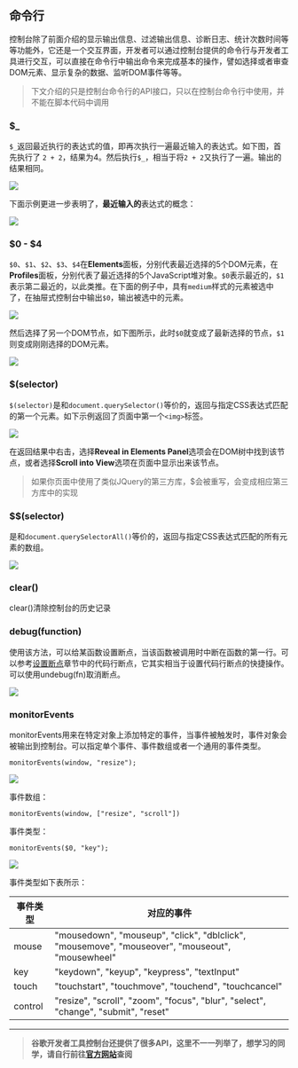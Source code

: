 ## 命令行

控制台除了前面介绍的显示输出信息、过滤输出信息、诊断日志、统计次数时间等等功能外，它还是一个交互界面，开发者可以通过控制台提供的命令行与开发者工具进行交互，可以直接在命令行中输出命令来完成基本的操作，譬如选择或者审查DOM元素、显示复杂的数据、监听DOM事件等等。

> 下文介绍的只是控制台命令行的API接口，只以在控制台命令行中使用，并不能在脚本代码中调用

### $_

`$_`返回最近执行的表达式的值，即再次执行一遍最近输入的表达式。如下图，首先执行了 `2 + 2`，结果为4。然后执行`$_`，相当于将`2 + 2`又执行了一遍。输出的结果相同。

![](https://developers.google.cn/web/tools/chrome-devtools/console/images/recently-evaluated-expression-1.png)

下面示例更进一步表明了，**最近输入的**表达式的概念：

![](https://developers.google.cn/web/tools/chrome-devtools/console/images/recently-evaluated-expression-2.png)

### $0 - $4

`$0`、`$1`、`$2`、`$3`、`$4`在**Elements**面板，分别代表最近选择的5个DOM元素，在**Profiles**面板，分别代表了最近选择的5个JavaScript堆对象。`$0`表示最近的，`$1`表示第二最近的，以此类推。在下面的例子中，具有`medium`样式的元素被选中了，在抽屉式控制台中输出`$0`，输出被选中的元素。

![](https://developers.google.cn/web/tools/chrome-devtools/console/images/element-0.png)

然后选择了另一个DOM节点，如下图所示，此时`$0`就变成了最新选择的节点，`$1`则变成刚刚选择的DOM元素。

![](https://developers.google.cn/web/tools/chrome-devtools/console/images/element-1.png)

### $(selector)

`$(selector)`是和`document.querySelector()`等价的，返回与指定CSS表达式匹配的第一个元素。如下示例返回了页面中第一个`<img>`标签。

![](https://developers.google.cn/web/tools/chrome-devtools/console/images/selector-img.png)

在返回结果中右击，选择**Reveal in Elements Panel**选项会在DOM树中找到该节点，或者选择**Scroll into View**选项在页面中显示出来该节点。

> 如果你页面中使用了类似JQuery的第三方库，$会被重写，会变成相应第三方库中的实现

### $$(selector)

是和`document.querySelectorAll()`等价的，返回与指定CSS表达式匹配的所有元素的数组。

![](https://developers.google.cn/web/tools/chrome-devtools/console/images/all-selector.png)

### clear()

clear()清除控制台的历史记录

### debug(function)

使用该方法，可以给某函数设置断点，当该函数被调用时中断在函数的第一行。可以参考[设置断点](设置断点.md)章节中的代码行断点，它其实相当于设置代码行断点的快捷操作。可以使用undebug(fn)取消断点。

![](https://developers.google.cn/web/tools/chrome-devtools/console/images/debug.png)

### monitorEvents

monitorEvents用来在特定对象上添加特定的事件，当事件被触发时，事件对象会被输出到控制台。可以指定单个事件、事件数组或者一个通用的事件类型。

`monitorEvents(window, "resize");`

![](https://developers.google.cn/web/tools/chrome-devtools/console/images/monitor-events.png)

事件数组：

`monitorEvents(window, ["resize", "scroll"])`

事件类型：

`monitorEvents($0, "key");`

![](https://developers.google.cn/web/tools/chrome-devtools/console/images/monitor-key.png)

事件类型如下表所示：

事件类型 | 对应的事件
--- | ---
mouse | "mousedown", "mouseup", "click", "dblclick", "mousemove", "mouseover", "mouseout", "mousewheel"
key | "keydown", "keyup", "keypress", "textInput"
touch | "touchstart", "touchmove", "touchend", "touchcancel"
control | "resize", "scroll", "zoom", "focus", "blur", "select", "change", "submit", "reset"


--------------------------------


> **谷歌开发者工具控制台还提供了很多API，这里不一一列举了，想学习的同学，请自行前往[官方网站](https://developers.google.cn/web/tools/chrome-devtools/console/command-line-reference)查阅**